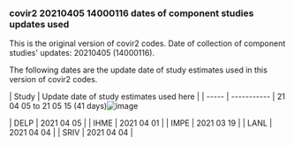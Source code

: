 ### covir2 20210405 14000116 dates of component studies updates used

This is the original version of covir2 codes. Date of collection of component studies' updates: 20210405 (14000116).

The following dates are the update date of study estimates used in this version of covir2 codes. 


| Study | Update date of study estimates used here |
| ----- | ----------- | 21 04 05 to 21 05 15    (41 days)![image](https://user-images.githubusercontent.com/30849720/114876029-c2a0f500-9db2-11eb-9faf-caa17805f4aa.png)

| DELP  |  2021 04 05 |
| IHME  |  2021 04 01 |
| IMPE  |  2021 03 19 |
| LANL  |  2021 04 04 |
| SRIV  |  2021 04 04 |


